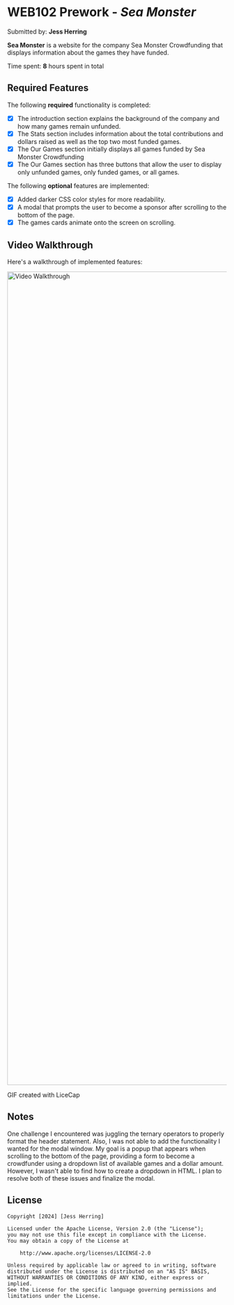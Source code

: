 # WEB102 Prework - *Sea Monster*

Submitted by: **Jess Herring**

**Sea Monster** is a website for the company Sea Monster Crowdfunding that displays information about the games they have funded.

Time spent: **8** hours spent in total

## Required Features

The following **required** functionality is completed:

* [X] The introduction section explains the background of the company and how many games remain unfunded.
* [X] The Stats section includes information about the total contributions and dollars raised as well as the top two most funded games.
* [X] The Our Games section initially displays all games funded by Sea Monster Crowdfunding
* [X] The Our Games section has three buttons that allow the user to display only unfunded games, only funded games, or all games.

The following **optional** features are implemented:

* [X] Added darker CSS color styles for more readability.
* [X] A modal that prompts the user to become a sponsor after scrolling to the bottom of the page.
* [X] The games cards animate onto the screen on scrolling.

## Video Walkthrough

Here's a walkthrough of implemented features:

<img src='https://i.imgur.com/zIZ4aIh.gif' title='Video Walkthrough' width='1862px' alt='Video Walkthrough' />

<!-- Replace this with whatever GIF tool you used! -->
GIF created with LiceCap
<!-- Recommended tools:
[Kap](https://getkap.co/) for macOS
[ScreenToGif](https://www.screentogif.com/) for Windows
[peek](https://github.com/phw/peek) for Linux. -->

## Notes

One challenge I encountered was juggling the ternary operators to properly format the header statement. Also, I was not able to add the functionality I wanted for the modal window. My goal is a popup that appears when scrolling to the bottom of the page, providing a form to become a crowdfunder using a dropdown list of available games and a dollar amount. However, I wasn't able to find how to create a dropdown in HTML. I plan to resolve both of these issues and finalize the modal.

## License

    Copyright [2024] [Jess Herring]

    Licensed under the Apache License, Version 2.0 (the "License");
    you may not use this file except in compliance with the License.
    You may obtain a copy of the License at

        http://www.apache.org/licenses/LICENSE-2.0

    Unless required by applicable law or agreed to in writing, software
    distributed under the License is distributed on an "AS IS" BASIS,
    WITHOUT WARRANTIES OR CONDITIONS OF ANY KIND, either express or implied.
    See the License for the specific language governing permissions and
    limitations under the License.
